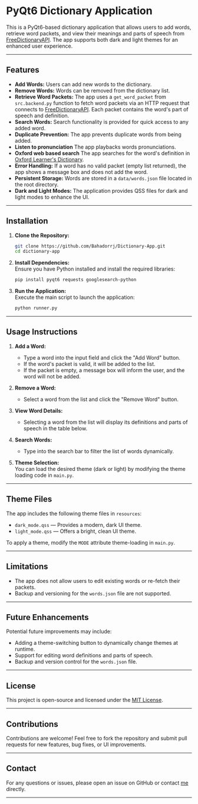 # PyQt6 Dictionary Application

This is a PyQt6-based dictionary application that allows users to add words, retrieve word packets, and view their meanings and parts of speech from [FreeDictionaryAPI](https://dictionaryapi.dev/). The app supports both dark and light themes for an enhanced user experience.

---

## Features

- **Add Words:** Users can add new words to the dictionary.
- **Remove Words:** Words can be removed from the dictionary list.
- **Retrieve Word Packets:** The app uses a `get_word_packet` from `src.backend.py` function to fetch word packets via an HTTP request that connects to [FreeDictionaryAPI](https://dictionaryapi.dev/). Each packet contains the word's part of speech and definition.
- **Search Words:** Search functionality is provided for quick access to any added word.
- **Duplicate Prevention:** The app prevents duplicate words from being added.
- **Listen to pronunciation** The app playbacks words pronunciations.
- **Oxford web based search** The app searches for the word's definition in [Oxford Learner's Dictionary](https://www.oxfordlearnersdictionaries.com/).
- **Error Handling:** If a word has no valid packet (empty list returned), the app shows a message box and does not add the word.
- **Persistent Storage:** Words are stored in a `data/words.json` file located in the root directory.
- **Dark and Light Modes:** The application provides QSS files for dark and light modes to enhance the UI.

---

## Installation

1. **Clone the Repository:**
   ```bash
   git clone https://github.com/Bahadorrj/Dictionary-App.git
   cd dictionary-app
   ```

2. **Install Dependencies:**  
   Ensure you have Python installed and install the required libraries:
   ```bash
   pip install pyqt6 requests googlesearch-python
   ```

3. **Run the Application:**  
   Execute the main script to launch the application:
   ```bash
   python runner.py
   ```

---

## Usage Instructions

1. **Add a Word:**
   - Type a word into the input field and click the "Add Word" button.
   - If the word's packet is valid, it will be added to the list.
   - If the packet is empty, a message box will inform the user, and the word will not be added.

2. **Remove a Word:**
   - Select a word from the list and click the "Remove Word" button.

3. **View Word Details:**
   - Selecting a word from the list will display its definitions and parts of speech in the table below.

4. **Search Words:**
   - Type into the search bar to filter the list of words dynamically.

5. **Theme Selection:**  
   You can load the desired theme (dark or light) by modifying the theme loading code in `main.py`.

---

## Theme Files

The app includes the following theme files in `resources`:

- `dark_mode.qss` — Provides a modern, dark UI theme.
- `light_mode.qss` — Offers a bright, clean UI theme.

To apply a theme, modify the `MODE` attribute theme-loading in `main.py`.

---

## Limitations

- The app does not allow users to edit existing words or re-fetch their packets.
- Backup and versioning for the `words.json` file are not supported.

---

## Future Enhancements

Potential future improvements may include:
- Adding a theme-switching button to dynamically change themes at runtime.
- Support for editing word definitions and parts of speech.
- Backup and version control for the `words.json` file.

---

## License

This project is open-source and licensed under the [MIT License](LICENSE).

---

## Contributions

Contributions are welcome! Feel free to fork the repository and submit pull requests for new features, bug fixes, or UI improvements.

---

## Contact

For any questions or issues, please open an issue on GitHub or contact [me](bahador.rj@gmail.com) directly.

---
